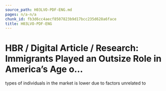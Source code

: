 ```yaml
---
source_path: H03LVO-PDF-ENG.md
pages: n/a-n/a
chunk_id: fb3d6cc4aecf8507823b9d17bcc235d628a6face
title: H03LVO-PDF-ENG
---
```

# HBR / Digital Article / Research: Immigrants Played an Outsize Role in America’s Age o…

types of individuals in the market is lower due to factors unrelated to
